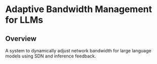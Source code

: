 # Adaptive Bandwidth Management for LLMs
## Overview
A system to dynamically adjust network bandwidth for large language models using SDN and inference feedback.
